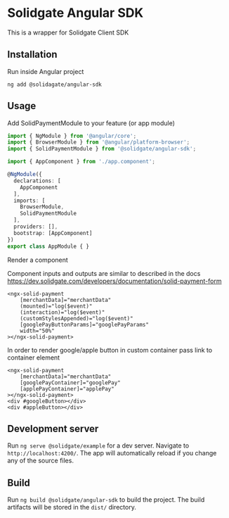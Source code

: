 # Solidgate Angular SDK

This is a wrapper for Solidgate Client SDK

## Installation

Run inside Angular project

```
ng add @solidagate/angular-sdk
``` 

## Usage
Add SolidPaymentModule to your feature (or app module)
```typescript
import { NgModule } from '@angular/core';
import { BrowserModule } from '@angular/platform-browser';
import { SolidPaymentModule } from '@solidgate/angular-sdk';

import { AppComponent } from './app.component';

@NgModule({
  declarations: [
    AppComponent
  ],
  imports: [
    BrowserModule,
    SolidPaymentModule
  ],
  providers: [],
  bootstrap: [AppComponent]
})
export class AppModule { }
```

Render a component

Component inputs and outputs are similar to described in the docs https://dev.solidgate.com/developers/documentation/solid-payment-form

```angular2html
<ngx-solid-payment
    [merchantData]="merchantData"
    (mounted)="log($event)"
    (interaction)="log($event)"
    (customStylesAppended)="log($event)"
    [googlePayButtonParams]="googlePayParams"
    width="50%"
></ngx-solid-payment>
```

In order to render google/apple button in custom container pass link to container element

```angular2html
<ngx-solid-payment
    [merchantData]="merchantData"
    [googlePayContainer]="googlePay"
    [applePayContainer]="applePay"
></ngx-solid-payment>
<div #googleButton></div>
<div #appleButton></div>
```

## Development server

Run `ng serve @solidgate/example` for a dev server. Navigate to `http://localhost:4200/`. The app will automatically reload if you change any of the source files.

## Build

Run `ng build @solidgate/angular-sdk` to build the project. The build artifacts will be stored in the `dist/` directory.

